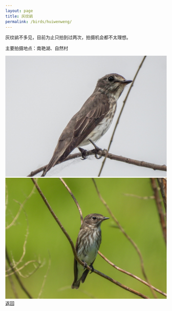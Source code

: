 ```yaml
---
layout: page
title: 灰纹鹟
permalink: /birds/huiwenweng/
---
```

灰纹鹟不多见，目前为止只拍到过两次，拍摄机会都不太理想。

主要拍摄地点：南艳湖、自然村

![](../picture/灰纹鹟/DSCN1671.jpg)
![](../picture/灰纹鹟/DSCN8860.jpg)
[返回](../../)

